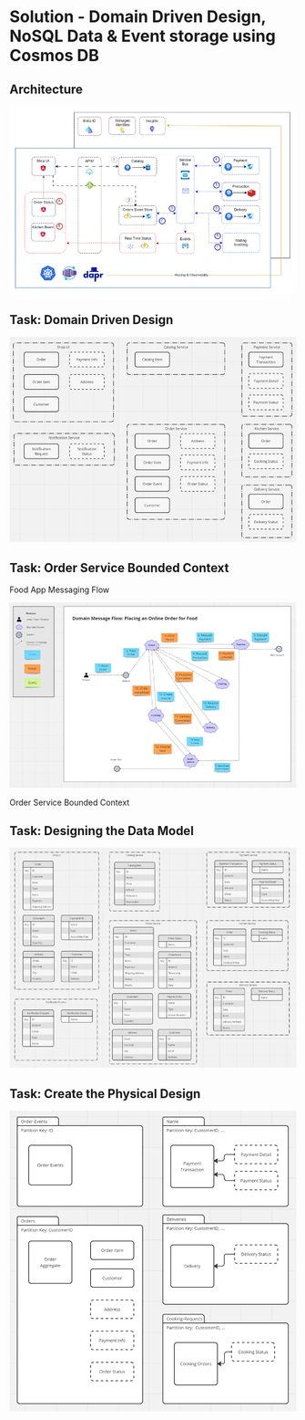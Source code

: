 # Solution - Domain Driven Design, NoSQL Data & Event storage using Cosmos DB

## Architecture

![architecture](_images/app.png)

## Task: Domain Driven Design

![domain-model](_images/domain-model.png)

## Task: Order Service Bounded Context

Food App Messaging Flow

![message-flow](_images/message-flow.png)

Order Service Bounded Context

## Task: Designing the Data Model

![data-model](_images/data-model.png)

## Task: Create the Physical Design

![physical-design](_images/physical-design.png)